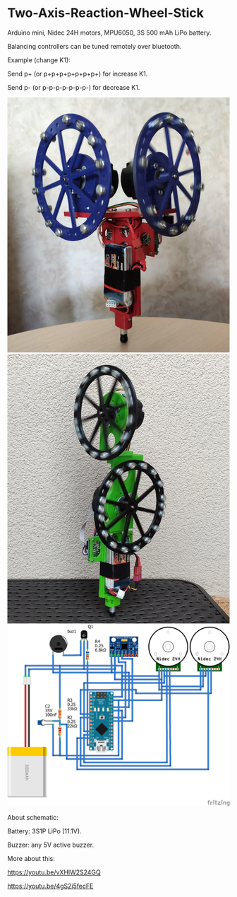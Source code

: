 # Two-Axis-Reaction-Wheel-Stick

Arduino mini, Nidec 24H motors, MPU6050, 3S 500 mAh LiPo battery.

Balancing controllers can be tuned remotely over bluetooth.

Example (change K1):

Send p+ (or p+p+p+p+p+p+p+) for increase K1.

Send p- (or p-p-p-p-p-p-p-) for decrease K1.

<img src="/pictures/stick1.jpg" alt="Balancing stick pic"/>
<img src="/pictures/stick2.jpg" alt="Balancing stick pic"/>
<img src="/pictures/schematic.png" alt="Schematic"/>

About schematic:

Battery: 3S1P LiPo (11.1V). 

Buzzer: any 5V active buzzer.

More about this:

https://youtu.be/vXHlW2S24GQ

https://youtu.be/4gS2i5fecFE